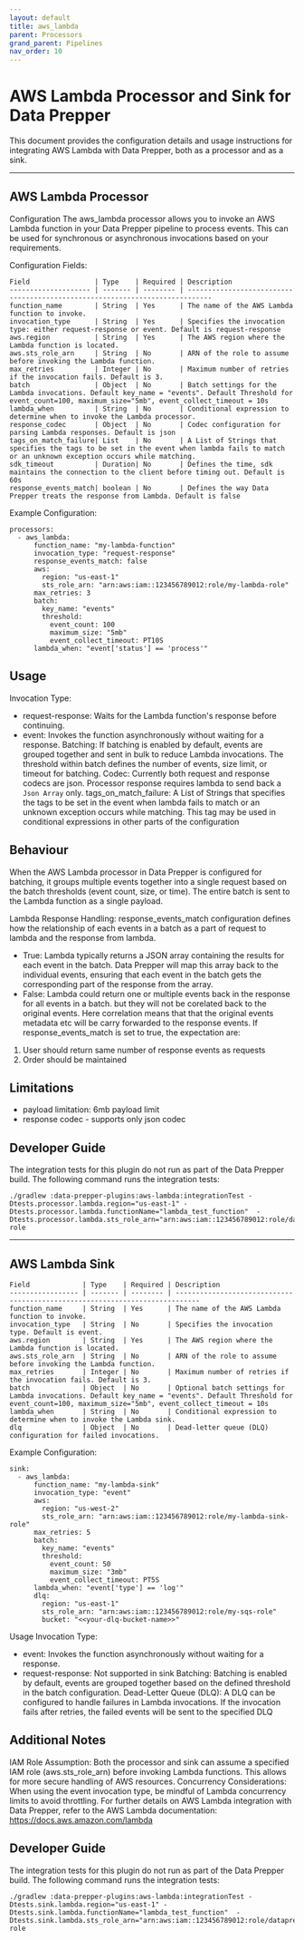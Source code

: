 ```yaml
---
layout: default
title: aws_lambda
parent: Processors
grand_parent: Pipelines
nav_order: 10
---
```


# AWS Lambda Processor and Sink for Data Prepper

This document provides the configuration details and usage instructions for integrating AWS Lambda with Data Prepper, both as a processor and as a sink.

----------------------------------------------------------------------------------------
## AWS Lambda Processor
Configuration
The aws_lambda processor allows you to invoke an AWS Lambda function in your Data Prepper pipeline to process events. This can be used for synchronous or asynchronous invocations based on your requirements.

Configuration Fields:

```
Field                | Type    | Required | Description                                                                 
-------------------- | ------- | -------- | ---------------------------------------------------------------------------- 
function_name        | String  | Yes      | The name of the AWS Lambda function to invoke.                               
invocation_type      | String  | Yes      | Specifies the invocation type: either request-response or event. Default is request-response           
aws.region           | String  | Yes      | The AWS region where the Lambda function is located.                         
aws.sts_role_arn     | String  | No       | ARN of the role to assume before invoking the Lambda function.               
max_retries          | Integer | No       | Maximum number of retries if the invocation fails. Default is 3.             
batch                | Object  | No       | Batch settings for the Lambda invocations. Default key_name = "events". Default Threshold for event_count=100, maximum_size="5mb", event_collect_timeout = 10s                            
lambda_when          | String  | No       | Conditional expression to determine when to invoke the Lambda processor.     
response_codec       | Object  | No       | Codec configuration for parsing Lambda responses. Default is json
tags_on_match_failure| List    | No       | A List of Strings that specifies the tags to be set in the event when lambda fails to match or an unknown exception occurs while matching.
sdk_timeout          | Duration| No       | Defines the time, sdk maintains the connection to the client before timing out. Default is 60s 
response_events_match| boolean | No       | Defines the way Data Prepper treats the response from Lambda. Default is false
```

Example Configuration:
```
processors:
  - aws_lambda:
      function_name: "my-lambda-function"
      invocation_type: "request-response"
      response_events_match: false
      aws:
        region: "us-east-1"
        sts_role_arn: "arn:aws:iam::123456789012:role/my-lambda-role"
      max_retries: 3
      batch:
        key_name: "events"
        threshold:
          event_count: 100
          maximum_size: "5mb"
          event_collect_timeout: PT10S
      lambda_when: "event['status'] == 'process'"

```

## Usage
Invocation Type:
- request-response: Waits for the Lambda function's response before continuing.
- event: Invokes the function asynchronously without waiting for a response.
  Batching: If batching is enabled by default, events are grouped together and sent in bulk to reduce Lambda invocations. The threshold within batch defines the number of events, size limit, or timeout for batching.
  Codec: Currently both request and response codecs are json. Processor response requires lambda to send back a `Json Array` only.
  tags_on_match_failure: A List of Strings that specifies the tags to be set in the event when lambda fails to match or an unknown exception occurs while matching. This tag may be used in conditional expressions in other parts of the configuration

## Behaviour
When the AWS Lambda processor in Data Prepper is configured for batching, it groups multiple events together into a single request based on the batch thresholds (event count, size, or time). The entire batch is sent to the Lambda function as a single payload.

Lambda Response Handling:
response_events_match configuration defines how the relationship of each events in a batch as a part of request to lambda and the response from lambda.
- True: Lambda typically returns a JSON array containing the results for each event in the batch. Data Prepper will map this array back to the individual events, ensuring that each event in the batch gets the corresponding part of the response from the array.
- False: Lambda could return one or multiple events back in the response for all events in a batch. but they will not be corelated back to the original events.
  Here correlation means that that the original events metadata etc will be carry forwarded to the response events.
  If response_events_match is set to true, the expectation are:
1) User should return same number of response events as requests
2) Order should be maintained


## Limitations
- payload limitation: 6mb payload limit
- response codec - supports only json codec


## Developer Guide

The integration tests for this plugin do not run as part of the Data Prepper build.
The following command runs the integration tests:

```
./gradlew :data-prepper-plugins:aws-lambda:integrationTest -Dtests.processor.lambda.region="us-east-1" -Dtests.processor.lambda.functionName="lambda_test_function"  -Dtests.processor.lambda.sts_role_arn="arn:aws:iam::123456789012:role/dataprepper-role

```

----------------------------------------------------------------------------------------

## AWS Lambda Sink

```
Field             | Type    | Required | Description                                                                 
----------------- | ------- | -------- | ---------------------------------------------------------------------------- 
function_name     | String  | Yes      | The name of the AWS Lambda function to invoke.                               
invocation_type   | String  | No       | Specifies the invocation type. Default is event.             
aws.region        | String  | Yes      | The AWS region where the Lambda function is located.                         
aws.sts_role_arn  | String  | No       | ARN of the role to assume before invoking the Lambda function.               
max_retries       | Integer | No       | Maximum number of retries if the invocation fails. Default is 3.             
batch             | Object  | No       | Optional batch settings for Lambda invocations. Default key_name = "events". Default Threshold for event_count=100, maximum_size="5mb", event_collect_timeout = 10s                              
lambda_when       | String  | No       | Conditional expression to determine when to invoke the Lambda sink.          
dlq               | Object  | No       | Dead-letter queue (DLQ) configuration for failed invocations.                
```

Example Configuration:
```
sink:
  - aws_lambda:
      function_name: "my-lambda-sink"
      invocation_type: "event"
      aws:
        region: "us-west-2"
        sts_role_arn: "arn:aws:iam::123456789012:role/my-lambda-sink-role"
      max_retries: 5
      batch:
        key_name: "events"
        threshold:
          event_count: 50
          maximum_size: "3mb"
          event_collect_timeout: PT5S
      lambda_when: "event['type'] == 'log'"
      dlq:
        region: "us-east-1"
        sts_role_arn: "arn:aws:iam::123456789012:role/my-sqs-role"
        bucket: "<<your-dlq-bucket-name>>"
```

Usage
Invocation Type:
- event: Invokes the function asynchronously without waiting for a response.
- request-response: Not supported in sink
  Batching: Batching is enabled by default, events are grouped together based on the defined threshold in the batch configuration.
  Dead-Letter Queue (DLQ): A DLQ can be configured to handle failures in Lambda invocations. If the invocation fails after retries, the failed events will be sent to the specified DLQ


## Additional Notes
IAM Role Assumption: Both the processor and sink can assume a specified IAM role (aws.sts_role_arn) before invoking Lambda functions. This allows for more secure handling of AWS resources.
Concurrency Considerations: When using the event invocation type, be mindful of Lambda concurrency limits to avoid throttling.
For further details on AWS Lambda integration with Data Prepper, refer to the AWS Lambda documentation: https://docs.aws.amazon.com/lambda

## Developer Guide

The integration tests for this plugin do not run as part of the Data Prepper build.
The following command runs the integration tests:

```
./gradlew :data-prepper-plugins:aws-lambda:integrationTest -Dtests.sink.lambda.region="us-east-1" -Dtests.sink.lambda.functionName="lambda_test_function"  -Dtests.sink.lambda.sts_role_arn="arn:aws:iam::123456789012:role/dataprepper-role

```
